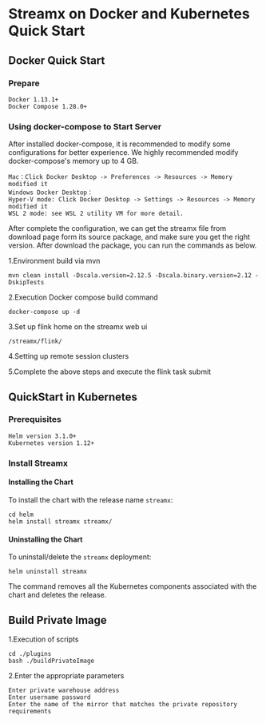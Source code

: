 # Streamx on Docker and Kubernetes Quick Start

## Docker Quick Start

### Prepare

    Docker 1.13.1+
    Docker Compose 1.28.0+

### Using docker-compose to Start Server
After installed docker-compose, it is recommended to modify some configurations for better experience. We highly recommended modify docker-compose's memory up to 4 GB.

    Mac：Click Docker Desktop -> Preferences -> Resources -> Memory modified it
    Windows Docker Desktop：
    Hyper-V mode: Click Docker Desktop -> Settings -> Resources -> Memory modified it
    WSL 2 mode: see WSL 2 utility VM for more detail.

After complete the configuration, we can get the streamx file from download page form its source package, and make sure you get the right version. After download the package, you can run the commands as below.

1.Environment build via mvn
```
mvn clean install -Dscala.version=2.12.5 -Dscala.binary.version=2.12 -DskipTests
```

2.Execution Docker compose build command
```
docker-compose up -d
```

3.Set up flink home on the streamx web ui
```
/streamx/flink/
```

4.Setting up remote session clusters

5.Complete the above steps and execute the flink task submit

## QuickStart in Kubernetes

### Prerequisites
    Helm version 3.1.0+
    Kubernetes version 1.12+
### Install Streamx
#### Installing the Chart

To install the chart with the release name `streamx`:
```
cd helm
helm install streamx streamx/ 
```

#### Uninstalling the Chart

To uninstall/delete the `streamx` deployment:

```
helm uninstall streamx
```

The command removes all the Kubernetes components associated with the chart and deletes the release.

## Build Private Image
1.Execution of scripts
```
cd ./plugins
bash ./buildPrivateImage
```
2.Enter the appropriate parameters

    Enter private warehouse address
    Enter username password
    Enter the name of the mirror that matches the private repository requirements
